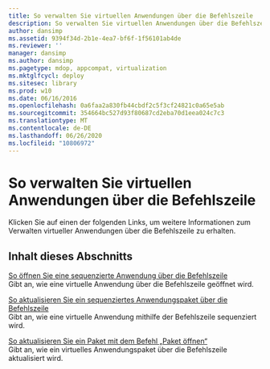 ```yaml
---
title: So verwalten Sie virtuellen Anwendungen über die Befehlszeile
description: So verwalten Sie virtuellen Anwendungen über die Befehlszeile
author: dansimp
ms.assetid: 9394f34d-2b1e-4ea7-bf6f-1f56101ab4de
ms.reviewer: ''
manager: dansimp
ms.author: dansimp
ms.pagetype: mdop, appcompat, virtualization
ms.mktglfcycl: deploy
ms.sitesec: library
ms.prod: w10
ms.date: 06/16/2016
ms.openlocfilehash: 0a6faa2a830fb44cbdf2c5f3cf24821c0a65e5ab
ms.sourcegitcommit: 354664bc527d93f80687cd2eba70d1eea024c7c3
ms.translationtype: MT
ms.contentlocale: de-DE
ms.lasthandoff: 06/26/2020
ms.locfileid: "10806972"
---
```

# So verwalten Sie virtuellen Anwendungen über die Befehlszeile


Klicken Sie auf einen der folgenden Links, um weitere Informationen zum Verwalten virtueller Anwendungen über die Befehlszeile zu erhalten.

## Inhalt dieses Abschnitts


<a href="" id="how-to-open-a-sequenced-application-using-the-command-line"></a>[So öffnen Sie eine sequenzierte Anwendung über die Befehlszeile](how-to-open-a-sequenced-application-using-the-command-line.md)  
Gibt an, wie eine virtuelle Anwendung über die Befehlszeile geöffnet wird.

<a href="" id="how-to-upgrade-a-sequenced-application-package-using-the-command-line"></a>[So aktualisieren Sie ein sequenziertes Anwendungspaket über die Befehlszeile](how-to-upgrade-a-sequenced-application-package-using-the-command-line.md)  
Gibt an, wie eine virtuelle Anwendung mithilfe der Befehlszeile sequenziert wird.

<a href="" id="how-to-upgrade-a-package-using-the-open-package-command"></a>[So aktualisieren Sie ein Paket mit dem Befehl „Paket öffnen“](how-to-upgrade-a-package-using-the-open-package-command.md)  
Gibt an, wie ein virtuelles Anwendungspaket über die Befehlszeile aktualisiert wird.

 

 





